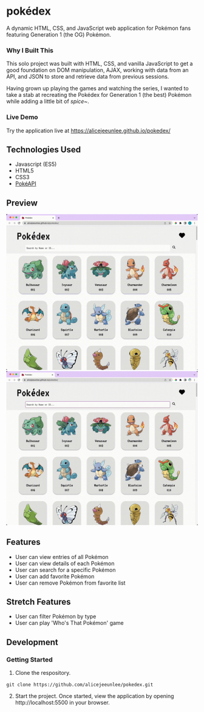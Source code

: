 # pokédex

A dynamic HTML, CSS, and JavaScript web application for Pokémon fans featuring Generation 1 (the OG) Pokémon.

### Why I Built This

This solo project was built with HTML, CSS, and vanilla JavaScript to get a good foundation on DOM manipulation, AJAX, working with data from an API, and JSON to store and retrieve data from previous sessions.

Having grown up playing the games and watching the series, I wanted to take a stab at recreating the Pokédex for Generation 1 (the best) Pokémon while adding a little bit of *spice*~.

### Live Demo

Try the application live at https://alicejeeunlee.github.io/pokedex/

## Technologies Used

* Javascript (ES5)
* HTML5
* CSS3
* [PokéAPI](https://pokeapi.co/docs/v2)

## Preview

<img src='images/readme-preview-view-details.gif'>
<img src='images/readme-preview-search.gif'>

## Features

* User can view entries of all Pokémon
* User can view details of each Pokémon
* User can search for a specific Pokémon
* User can add favorite Pokémon
* User can remove Pokémon from favorite list

## Stretch Features

* User can filter Pokémon by type
* User can play 'Who's That Pokémon' game

## Development
### Getting Started

1. Clone the respository.

```
git clone https://github.com/alicejeeunlee/pokedex.git
```

2. Start the project. Once started, view the application by opening http://localhost:5500 in your browser.
